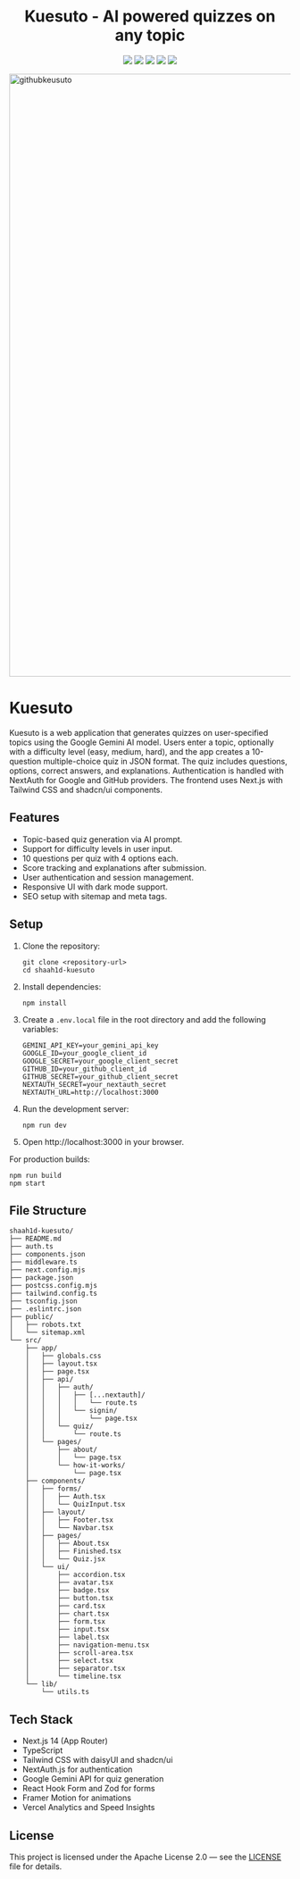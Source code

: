 <h1 align="center">Kuesuto - AI powered quizzes on any topic</h1>

<p align="center">


<img src ="https://img.shields.io/badge/React-61DAFB.svg?style=for-the-badge&logo=React&logoColor=black">
<img src ="https://img.shields.io/badge/TypeScript-3178C6.svg?style=for-the-badge&logo=TypeScript&logoColor=white">
<img src ="https://img.shields.io/badge/Tailwind%20CSS-06B6D4.svg?style=for-the-badge&logo=Tailwind-CSS&logoColor=white">
<img src="https://img.shields.io/badge/Gemini%202.5-4285F4.svg?style=for-the-badge&logo=google&logoColor=white">
<img src ="https://img.shields.io/badge/Vercel-000000.svg?style=for-the-badge&logo=Vercel&logoColor=white">

</p>


[<img width="1920" height="1080" alt="githubkeusuto" src="https://github.com/user-attachments/assets/5101a8be-5242-48ff-80ca-69ccf1c962e6" />](https://kuesuto.vercel.app)

# Kuesuto

Kuesuto is a web application that generates quizzes on user-specified topics using the Google Gemini AI model. Users enter a topic, optionally with a difficulty level (easy, medium, hard), and the app creates a 10-question multiple-choice quiz in JSON format. The quiz includes questions, options, correct answers, and explanations. Authentication is handled with NextAuth for Google and GitHub providers. The frontend uses Next.js with Tailwind CSS and shadcn/ui components.

## Features

- Topic-based quiz generation via AI prompt.
- Support for difficulty levels in user input.
- 10 questions per quiz with 4 options each.
- Score tracking and explanations after submission.
- User authentication and session management.
- Responsive UI with dark mode support.
- SEO setup with sitemap and meta tags.

## Setup

1. Clone the repository:
   ```
   git clone <repository-url>
   cd shaah1d-kuesuto
   ```

2. Install dependencies:
   ```
   npm install
   ```

3. Create a `.env.local` file in the root directory and add the following variables:
   ```
   GEMINI_API_KEY=your_gemini_api_key
   GOOGLE_ID=your_google_client_id
   GOOGLE_SECRET=your_google_client_secret
   GITHUB_ID=your_github_client_id
   GITHUB_SECRET=your_github_client_secret
   NEXTAUTH_SECRET=your_nextauth_secret
   NEXTAUTH_URL=http://localhost:3000
   ```

4. Run the development server:
   ```
   npm run dev
   ```

5. Open http://localhost:3000 in your browser.

For production builds:
```
npm run build
npm start
```

## File Structure

```
shaah1d-kuesuto/
├── README.md
├── auth.ts
├── components.json
├── middleware.ts
├── next.config.mjs
├── package.json
├── postcss.config.mjs
├── tailwind.config.ts
├── tsconfig.json
├── .eslintrc.json
├── public/
│   ├── robots.txt
│   └── sitemap.xml
└── src/
    ├── app/
    │   ├── globals.css
    │   ├── layout.tsx
    │   ├── page.tsx
    │   ├── api/
    │   │   ├── auth/
    │   │   │   ├── [...nextauth]/
    │   │   │   │   └── route.ts
    │   │   │   └── signin/
    │   │   │       └── page.tsx
    │   │   └── quiz/
    │   │       └── route.ts
    │   └── pages/
    │       ├── about/
    │       │   └── page.tsx
    │       └── how-it-works/
    │           └── page.tsx
    ├── components/
    │   ├── forms/
    │   │   ├── Auth.tsx
    │   │   └── QuizInput.tsx
    │   ├── layout/
    │   │   ├── Footer.tsx
    │   │   └── Navbar.tsx
    │   ├── pages/
    │   │   ├── About.tsx
    │   │   ├── Finished.tsx
    │   │   └── Quiz.jsx
    │   └── ui/
    │       ├── accordion.tsx
    │       ├── avatar.tsx
    │       ├── badge.tsx
    │       ├── button.tsx
    │       ├── card.tsx
    │       ├── chart.tsx
    │       ├── form.tsx
    │       ├── input.tsx
    │       ├── label.tsx
    │       ├── navigation-menu.tsx
    │       ├── scroll-area.tsx
    │       ├── select.tsx
    │       ├── separator.tsx
    │       └── timeline.tsx
    └── lib/
        └── utils.ts
```

## Tech Stack

- Next.js 14 (App Router)
- TypeScript
- Tailwind CSS with daisyUI and shadcn/ui
- NextAuth.js for authentication
- Google Gemini API for quiz generation
- React Hook Form and Zod for forms
- Framer Motion for animations
- Vercel Analytics and Speed Insights

## License

This project is licensed under the Apache License 2.0 — see the [LICENSE](./LICENSE) file for details.

